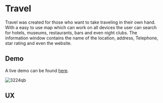 # Travel

Travel was created for those who want to take traveling in their own hand. With a easy to use map which can work on all devices the user can search for hotels,
museums, restaurants, bars and even night clubs. The information window contains the name of the location, address, Telephone, star rating and even the website.

## Demo
A live demo can be found [here](https://davidcolds.github.io/Travel/).

![3224qb](https://user-images.githubusercontent.com/44336390/58486478-3e193f00-8166-11e9-89a3-dd82233ac4a1.gif)

## UX

